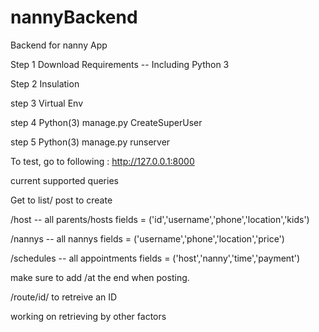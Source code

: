 # nannyBackend
Backend for nanny App

Step 1 Download Requirements -- Including Python 3

Step 2 Insulation

step 3 Virtual Env 

step 4 Python(3) manage.py CreateSuperUser

step 5 Python(3) manage.py runserver

To test, go to following : http://127.0.0.1:8000

current supported queries

Get to list/ post to create

/host -- all parents/hosts fields = ('id','username','phone','location','kids')

/nannys -- all nannys fields = ('username','phone','location','price')

/schedules -- all appointments fields = ('host','nanny','time','payment')

make sure to add /at the end when posting. 

/route/id/ to retreive an ID

working on retrieving by other factors


